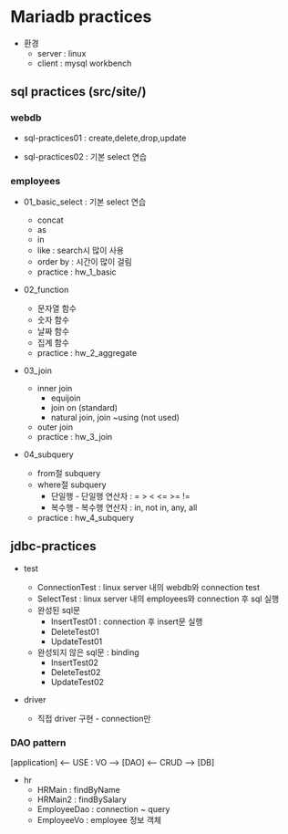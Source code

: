 # Mariadb practices

* 환경 
	* server : linux
	* client : mysql workbench

## sql practices (src/site/)

### webdb

* sql-practices01 : create,delete,drop,update

* sql-practices02 : 기본 select 연습

### employees 

* 01_basic_select : 기본 select 연습

	* concat
	* as
	* in
	* like : search시 많이 사용
	* order by : 시간이 많이 걸림
	* practice : hw_1_basic
	
* 02_function

	* 문자열 함수
	* 숫자 함수
	* 날짜 함수
	* 집계 함수
	* practice : hw_2_aggregate

* 03_join

	* inner join
		* equijoin
		* join on (standard)
		* natural join, join ~using (not used)
	* outer join
	* practice : hw_3_join
	
* 04_subquery
	
	* from절 subquery
	* where절 subquery
		* 단일행 - 단일행 연산자 : = > < <= >= !=
		* 복수행 - 복수행 연산자 : in, not in, any, all
	* practice : hw_4_subquery
	
## jdbc-practices

* test
	* ConnectionTest : linux server 내의 webdb와 connection test
	* SelectTest : linux server 내의 employees와 connection 후 sql 실행
	* 완성된 sql문
		* InsertTest01 : connection 후 insert문 실행
		* DeleteTest01
		* UpdateTest01
	* 완성되지 않은 sql문 : binding
		* InsertTest02
		* DeleteTest02
		* UpdateTest02
	
* driver
	* 직접 driver 구현 - connection만

### DAO pattern

[application] <-- USE : VO --> [DAO] <-- CRUD --> [DB]

* hr 
	* HRMain  : findByName
	* HRMain2 : findBySalary
	* EmployeeDao : connection ~ query
	* EmployeeVo : employee 정보 객체
		
